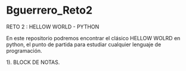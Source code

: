 # Bguerrero_Reto2
RETO 2 : HELLOW WORLD - PYTHON

En este repositorio podremos encontrar el clásico HELLOW WOLRD en python, el punto de partida para estudiar cualquier lenguaje de programación.

1). BLOCK DE NOTAS.
